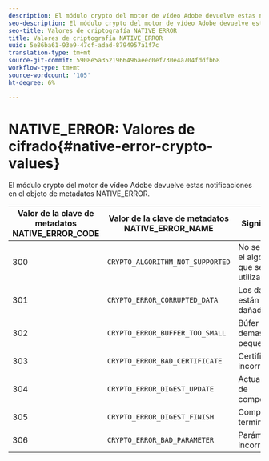 ```yaml
---
description: El módulo crypto del motor de vídeo Adobe devuelve estas notificaciones en el objeto de metadatos NATIVE_ERROR.
seo-description: El módulo crypto del motor de vídeo Adobe devuelve estas notificaciones en el objeto de metadatos NATIVE_ERROR.
seo-title: Valores de criptografía NATIVE_ERROR
title: Valores de criptografía NATIVE_ERROR
uuid: 5e86ba61-93e9-47cf-adad-8794957a1f7c
translation-type: tm+mt
source-git-commit: 5908e5a3521966496aeec0ef730e4a704fddfb68
workflow-type: tm+mt
source-wordcount: '105'
ht-degree: 6%

---
```



# NATIVE_ERROR: Valores de cifrado{#native-error-crypto-values}

El módulo crypto del motor de vídeo Adobe devuelve estas notificaciones en el objeto de metadatos NATIVE_ERROR.

| Valor de la clave de metadatos NATIVE_ERROR_CODE | Valor de la clave de metadatos NATIVE_ERROR_NAME | Significado |
|---|---|---|
| 300 | `CRYPTO_ALGORITHM_NOT_SUPPORTED` | No se admite el algoritmo que se está utilizando. |
| 301 | `CRYPTO_ERROR_CORRUPTED_DATA` | Los datos están dañados. |
| 302 | `CRYPTO_ERROR_BUFFER_TOO_SMALL` | Búfer demasiado pequeño. |
| 303 | `CRYPTO_ERROR_BAD_CERTIFICATE` | Certificado incorrecto. |
| 304 | `CRYPTO_ERROR_DIGEST_UPDATE` | Actualización de compendio. |
| 305 | `CRYPTO_ERROR_DIGEST_FINISH` | Compendio terminado. |
| 306 | `CRYPTO_ERROR_BAD_PARAMETER` | Parámetro incorrecto. |

